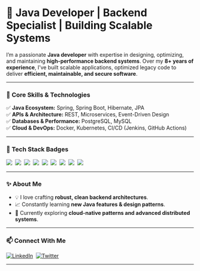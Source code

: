 # 🚀 Java Developer | Backend Specialist | Building Scalable Systems

I’m a passionate **Java developer** with expertise in designing, optimizing, and maintaining **high-performance backend systems**. Over my **8+ years of experience**, I’ve built scalable applications, optimized legacy code to deliver **efficient, maintainable, and secure software**.

---

### 🔹 **Core Skills & Technologies**

✅ **Java Ecosystem:** Spring, Spring Boot, Hibernate, JPA  
✅ **APIs & Architecture:** REST, Microservices, Event-Driven Design  
✅ **Databases & Performance:** PostgreSQL, MySQL  
✅ **Cloud & DevOps:** Docker, Kubernetes, CI/CD (Jenkins, GitHub Actions)

---

### 🌟 **Tech Stack Badges**

<p align="left">
  <img src="https://img.shields.io/badge/Java-ED8B00?style=for-the-badge&logo=openjdk&logoColor=white"/>&nbsp;
  <img src="https://img.shields.io/badge/Spring Boot-6DB33F?style=for-the-badge&logo=springboot&logoColor=white"/>&nbsp;
  <img src="https://img.shields.io/badge/Hibernate-59666C?style=for-the-badge&logo=hibernate&logoColor=white"/>&nbsp;
  <img src="https://img.shields.io/badge/PostgreSQL-4169E1?style=for-the-badge&logo=postgresql&logoColor=white"/>&nbsp;
  <img src="https://img.shields.io/badge/MySQL-4479A1?style=for-the-badge&logo=mysql&logoColor=white"/>&nbsp;
  <img src="https://img.shields.io/badge/Docker-2496ED?style=for-the-badge&logo=docker&logoColor=white"/>&nbsp;
  <img src="https://img.shields.io/badge/Kubernetes-326CE5?style=for-the-badge&logo=kubernetes&logoColor=white"/>&nbsp;
  <img src="https://img.shields.io/badge/Jenkins-D24939?style=for-the-badge&logo=jenkins&logoColor=white"/>&nbsp;
  <img src="https://img.shields.io/badge/GitHub Actions-2088FF?style=for-the-badge&logo=githubactions&logoColor=white"/>
</p>

---

### ✨ **About Me**

- 💡 I love crafting **robust, clean backend architectures**.
- 📈 Constantly learning **new Java features & design patterns**.
- 🔭 Currently exploring **cloud-native patterns and advanced distributed systems**.

---

### 📫 **Connect With Me**

[![LinkedIn](https://img.shields.io/badge/LinkedIn-blue?style=for-the-badge&logo=linkedin)](https://www.linkedin.com/in/vikas-fadatare)&nbsp;
[![Twitter](https://img.shields.io/badge/Twitter-1DA1F2?style=for-the-badge&logo=twitter&logoColor=white)](https://x.com/vikasfadatare)

---
